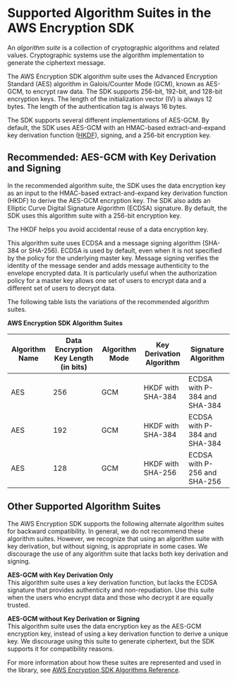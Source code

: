 # Supported Algorithm Suites in the AWS Encryption SDK<a name="supported-algorithms"></a>

An *algorithm suite* is a collection of cryptographic algorithms and related values\. Cryptographic systems use the algorithm implementation to generate the ciphertext message\.

The AWS Encryption SDK algorithm suite uses the Advanced Encryption Standard \(AES\) algorithm in Galois/Counter Mode \(GCM\), known as AES\-GCM, to encrypt raw data\. The SDK supports 256\-bit, 192\-bit, and 128\-bit encryption keys\. The length of the initialization vector \(IV\) is always 12 bytes\. The length of the authentication tag is always 16 bytes\.

The SDK supports several different implementations of AES\-GCM\. By default, the SDK uses AES\-GCM with an HMAC\-based extract\-and\-expand key derivation function \([HKDF](https://en.wikipedia.org/wiki/HKDF)\), signing, and a 256\-bit encryption key\.

## Recommended: AES\-GCM with Key Derivation and Signing<a name="recommended-algorithms"></a>

In the recommended algorithm suite, the SDK uses the data encryption key as an input to the HMAC\-based extract\-and\-expand key derivation function \(HKDF\) to derive the AES\-GCM encryption key\. The SDK also adds an Elliptic Curve Digital Signature Algorithm \(ECDSA\) signature\. By default, the SDK uses this algorithm suite with a 256\-bit encryption key\.

The HKDF helps you avoid accidental reuse of a data encryption key\. 

This algorithm suite uses ECDSA and a message signing algorithm \(SHA\-384 or SHA\-256\)\. ECDSA is used by default, even when it is not specified by the policy for the underlying master key\. Message signing verifies the identity of the message sender and adds message authenticity to the envelope encrypted data\. It is particularly useful when the authorization policy for a master key allows one set of users to encrypt data and a different set of users to decrypt data\. 

The following table lists the variations of the recommended algorithm suites\.


**AWS Encryption SDK Algorithm Suites**  

| Algorithm Name | Data Encryption Key Length \(in bits\) | Algorithm Mode | Key Derivation Algorithm | Signature Algorithm | 
| --- | --- | --- | --- | --- | 
| AES | 256 | GCM | HKDF with SHA\-384 | ECDSA with P\-384 and SHA\-384 | 
| AES | 192 | GCM | HKDF with SHA\-384 | ECDSA with P\-384 and SHA\-384 | 
| AES | 128 | GCM | HKDF with SHA\-256 | ECDSA with P\-256 and SHA\-256 | 

## Other Supported Algorithm Suites<a name="other-algorithms"></a>

The AWS Encryption SDK supports the following alternate algorithm suites for backward compatibility\. In general, we do not recommend these algorithm suites\. However, we recognize that using an algorithm suite with key derivation, but without signing, is appropriate in some cases\. We discourage the use of any algorithm suite that lacks both key derivation and signing\.

**AES\-GCM with Key Derivation Only**  
This algorithm suite uses a key derivation function, but lacks the ECDSA signature that provides authenticity and non\-repudiation\. Use this suite when the users who encrypt data and those who decrypt it are equally trusted\.

**AES\-GCM without Key Derivation or Signing**  
This algorithm suite uses the data encryption key as the AES\-GCM encryption key, instead of using a key derivation function to derive a unique key\. We discourage using this suite to generate ciphertext, but the SDK supports it for compatibility reasons\.

For more information about how these suites are represented and used in the library, see [AWS Encryption SDK Algorithms Reference](algorithms-reference.md)\.